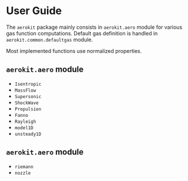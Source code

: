 # User Guide

The `aerokit` package mainly consists in `aerokit.aero` module for various gas function computations. Default gas definition is handled in `aerokit.common.defaultgas` module.

Most implemented functions use normalized properties.

## `aerokit.aero` module

- `Isentropic`
- `MassFlow`
- `Supersonic`
- `ShockWave`
- `Propulsion`
- `Fanno`
- `Rayleigh`
- `model1D`
- `unsteady1D`

## `aerokit.aero` module

- `riemann`
- `nozzle`

